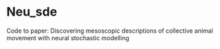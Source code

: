 # Neu_sde
Code to paper: Discovering mesoscopic descriptions of collective animal movement with neural stochastic modelling
